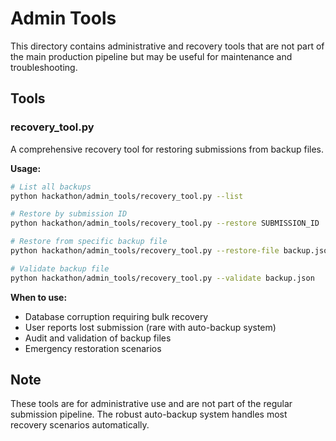 # Admin Tools

This directory contains administrative and recovery tools that are not part of the main production pipeline but may be useful for maintenance and troubleshooting.

## Tools

### recovery_tool.py
A comprehensive recovery tool for restoring submissions from backup files.

**Usage:**
```bash
# List all backups
python hackathon/admin_tools/recovery_tool.py --list

# Restore by submission ID  
python hackathon/admin_tools/recovery_tool.py --restore SUBMISSION_ID

# Restore from specific backup file
python hackathon/admin_tools/recovery_tool.py --restore-file backup.json

# Validate backup file
python hackathon/admin_tools/recovery_tool.py --validate backup.json
```

**When to use:**
- Database corruption requiring bulk recovery
- User reports lost submission (rare with auto-backup system)
- Audit and validation of backup files
- Emergency restoration scenarios

## Note

These tools are for administrative use and are not part of the regular submission pipeline. The robust auto-backup system handles most recovery scenarios automatically. 